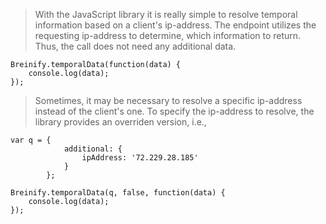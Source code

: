 <blockquote class="lang-specific javascript--browser">
<p>With the JavaScript library it is really simple to resolve temporal information
based on a client's ip-address. The endpoint utilizes the requesting ip-address to
determine, which information to return. Thus, the call does not need any additional 
data.</p>
</blockquote>

>
```javascript--browser
Breinify.temporalData(function(data) {
	console.log(data);
});
```

<blockquote class="lang-specific javascript--browser">
<p>Sometimes, it may be necessary to resolve a specific ip-address instead of the client's
one. To specify the ip-address to resolve, the library provides an overriden version, i.e.,</p>
</blockquote>

>
```javascript--browser
var q = {
        	additional: {
        		ipAddress: '72.229.28.185'
        	}
        };
        
Breinify.temporalData(q, false, function(data) {
	console.log(data);
});
```